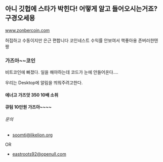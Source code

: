 ## 아니 깃헙에 스타가 박힌다! 어떻게 알고 들어오시는거죠? 구경오세용 
www.zonbercoin.com

허접하고 수동이지만 은근 편합니다 코인네스트 수익률 안보여서 핵좋아용 존버러한텐 짱  

### 가즈아~~코인 

비트코인에 빠졌다.
일을 해야하는데 코드가 눈에 안들어온다....

우리는 Desktop에 알림을 띄워주려고한다.

#### 에너고 가즈앗 350 10배 소취

#### 큐텀 10만원 가즈아~~~~ 


###### 문의
- soomti@likelion.org 

OR
- eastroots92@openull.com

